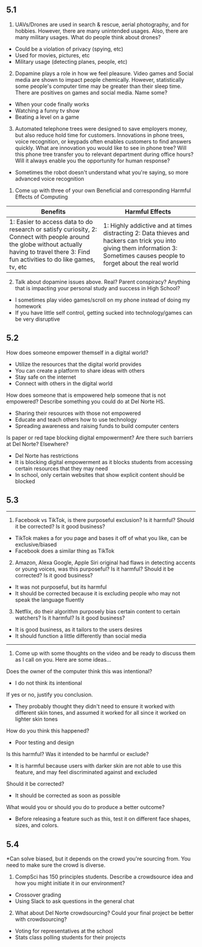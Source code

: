 ## 5.1

1. UAVs/Drones are used in search & rescue, aerial photography, and for hobbies. However, there are many unintended usages. Also, there are many military usages. What do people think about drones?
- Could be a violation of privacy (spying, etc)
- Used for movies, pictures, etc
- Military usage (detecting planes, people, etc)

2. Dopamine plays a role in how we feel pleasure. Video games and Social media are shown to impact people chemically. However, statistically some people's computer time may be greater than their sleep time. There are positives on games and social media. Name some?
- When your code finally works
- Watching a funny tv show
- Beating a level on a game

3. Automated telephone trees were designed to save employers money, but also reduce hold time for customers. Innovations in phone trees, voice recognition, or keypads often enables customers to find answers quickly. What are innovation you would like to see in phone tree? Will this phone tree transfer you to relevant department during office hours? Will it always enable you the opportunity for human response?
- Sometimes the robot doesn't understand what you're saying, so more advanced voice recognition


1. Come up with three of your own Beneficial and corresponding Harmful Effects of Computing

| Benefits | Harmful Effects |
| ---- | ---- |
|1: Easier to access data to do research or satisfy curiosity, 2: Connect with people around the globe without actually having to travel there 3: Find fun activities to do like games, tv, etc | 1: Highly addictive and at times distracting 2: Data thieves and hackers can trick you into giving them information 3: Sometimes causes people to forget about the real world |

2. Talk about dopamine issues above. Real? Parent conspiracy? Anything that is impacting your personal study and success in High School?
- I sometimes play video games/scroll on my phone instead of doing my homework
- If you have little self control, getting sucked into technology/games can be very disruptive

## 5.2

How does someone empower themself in a digital world?
- Utilize the resources that the digital world provides
- You can create a platform to share ideas with others
- Stay safe on the internet
- Connect with others in the digital world

How does someone that is empowered help someone that is not empowered? Describe something you could do at Del Norte HS.
- Sharing their resources with those not empowered
- Educate and teach others how to use technology
- Spreading awareness and raising funds to build computer centers

Is paper or red tape blocking digital empowerment? Are there such barriers at Del Norte? Elsewhere?
- Del Norte has restrictions
- It is blocking digital empowerment as it blocks students from accessing certain resources that they may need
- In school, only certain websites that show explicit content should be blocked

## 5.3

***

1. Facebook vs TikTok, is there purposeful exclusion? Is it harmful? Should it be corrected? Is it good business?
- TikTok makes a for you page and bases it off of what you like, can be exclusive/biased
- Facebook does a similar thing as TikTok


2. Amazon, Alexa Google, Apple Siri original had flaws in detecting accents or young voices, was this purposeful? Is it harmful? Should it be corrected? Is it good business?
- It was not purposeful, but its harmful
- It should be corrected because it is excluding people who may not speak the language fluently

3. Netflix, do their algorithm purposely bias certain content to certain watchers? Is it harmful? Is it good business?
- It is good business, as it tailors to the users desires
- It should function a little differently than social media

***

1. Come up with some thoughts on the video and be ready to discuss them as I call on you. Here are some ideas...

Does the owner of the computer think this was intentional?
- I do not think its intentional

If yes or no, justify you conclusion.
- They probably thought they didn't need to ensure it worked with different skin tones, and assumed it worked for all since it worked on lighter skin tones

How do you think this happened?
- Poor testing and design

Is this harmful? Was it intended to be harmful or exclude?
- It is harmful because users with darker skin are not able to use this feature, and may feel discriminated against and excluded

Should it be corrected?
- It should be corrected as soon as possible

What would you or should you do to produce a better outcome?
- Before releasing a feature such as this, test it on different face shapes, sizes, and colors.

## 5.4

*Can solve biased, but it depends on the crowd you're sourcing from. You need to make sure the crowd is diverse.

1) CompSci has 150 principles students. Describe a crowdsource idea and how you might initiate it in our environment?
- Crossover grading
- Using Slack to ask questions in the general chat

2) What about Del Norte crowdsourcing? Could your final project be better with crowdsourcing?
- Voting for representatives at the school
- Stats class polling students for their projects 

